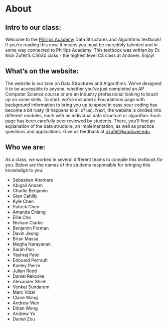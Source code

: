 # About

## Intro to our class:

Welcome to the [Phillips Academy](https://www.andover.edu/) Data Structures and Algorithms textbook! If you’re reading this now, it means you must be incredibly talented and in some way connected to Phillips Academy. This textbook was written by Dr. Nick Zufelt’s CS630 class - the highest level CS class at Andover. Enjoy!



## What’s on the website:
The website is our take on Data Structures and Algorithms. We’ve designed it to be accessible to anyone, whether you’ve just completed an AP Computer Science course or are an industry professional looking to brush up on some skills. To start, we’ve included a Foundations page with background information to bring you up to speed in case your coding has become a bit rusty (it happens to all of us). Next, the website is divided into different modules, each with an individual data structure or algorithm. Each page has been carefully peer reviewed by students. There, you’ll find an explanation of the data structure, an implementation, as well as practice questions and applications. Give us feedback at nzufelt@andover.edu.


## Who we are:
As a class, we worked in several different teams to compile this textbook for you. Below are the names of the students responsible for bringing this knowledge to you:

- Sebastian Altomare
- Abigail Andam
- Charlie Benjamin
- Glen Cahilly
- Kyle Chen
- Patrick Chen
- Amanda Chiang
- Ellie Cho
- Nishani Clarke
- Benjamin Forman
- Davin Jeong
- Brian Masse
- Megha Narayanan
- Sarah Pan
- Yashraj Patel
- Edouard Perrault
- Kaeley Pierre
- Julian Reed
- Daniel Rekoske
- Alexander Shieh
- Venkat Sundaram
- Marc Vidal
- Claire Wang
- Andrew Wen
- Ethan Wong
- Andrew Yu
- Daniel Zou
